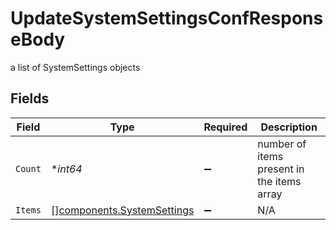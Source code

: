 # UpdateSystemSettingsConfResponseBody

a list of SystemSettings objects


## Fields

| Field                                                                    | Type                                                                     | Required                                                                 | Description                                                              |
| ------------------------------------------------------------------------ | ------------------------------------------------------------------------ | ------------------------------------------------------------------------ | ------------------------------------------------------------------------ |
| `Count`                                                                  | **int64*                                                                 | :heavy_minus_sign:                                                       | number of items present in the items array                               |
| `Items`                                                                  | [][components.SystemSettings](../../models/components/systemsettings.md) | :heavy_minus_sign:                                                       | N/A                                                                      |